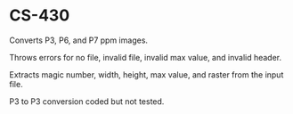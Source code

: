# CS-430
Converts P3, P6, and P7 ppm images.

Throws errors for no file, invalid file, invalid max value, and invalid header.

Extracts magic number, width, height, max value, and raster from the input file.

P3 to P3 conversion coded but not tested.
